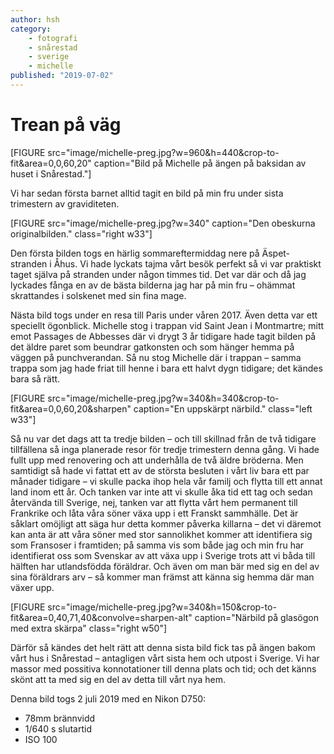 ```yaml
---
author: hsh
category:
    - fotografi
    - snårestad
    - sverige
    - michelle
published: "2019-07-02"
---
```

Trean på väg
==================================

[FIGURE src="image/michelle-preg.jpg?w=960&h=440&crop-to-fit&area=0,0,60,20" caption="Bild på Michelle på ängen på baksidan av huset i Snårestad."]

Vi har sedan första barnet alltid tagit en bild på min fru under sista trimestern av graviditeten.

[FIGURE src="image/michelle-preg.jpg?w=340" caption="Den obeskurna originalbilden." class="right w33"]

Den första bilden togs en härlig sommareftermiddag nere på Äspet-stranden i Åhus. Vi hade lyckats tajma vårt besök perfekt så vi var praktiskt taget själva på stranden under någon timmes tid. Det var där och då jag lyckades fånga en av de bästa bilderna jag har på min fru – ohämmat skrattandes i solskenet med sin fina mage.

Nästa bild togs under en resa till Paris under våren 2017. Även detta var ett speciellt ögonblick. Michelle stog i trappan vid Saint Jean i Montmartre; mitt emot Passages de Abbesses där vi drygt 3 år tidigare hade tagit bilden på det äldre paret som beundrar gatkonsten och som hänger hemma på väggen på punchverandan. Så nu stog Michelle där i trappan – samma trappa som jag hade friat till henne i bara ett halvt dygn tidigare; det kändes bara så rätt.

[FIGURE src="image/michelle-preg.jpg?w=340&h=340&crop-to-fit&area=0,0,60,20&sharpen" caption="En uppskärpt närbild." class="left w33"]

Så nu var det dags att ta tredje bilden – och till skillnad från de två tidigare tillfällena så inga planerade resor för tredje trimestern denna gång. Vi hade fullt upp med renovering och att underhålla de två äldre bröderna. Men samtidigt så hade vi fattat ett av de största besluten i vårt liv bara ett par månader tidigare – vi skulle packa ihop hela vår familj och flytta till ett annat land inom ett år. Och tanken var inte att vi skulle åka tid ett tag och sedan återvända till Sverige, nej, tanken var att flytta vårt hem permanent till Frankrike och låta våra söner växa upp i ett Franskt sammhälle.
Det är såklart omöjligt att säga hur detta kommer påverka killarna – det vi däremot kan anta är att våra söner med stor sannolikhet kommer att identifiera sig som Fransoser i framtiden; på samma vis som både jag och min fru har identifierat oss som Svenskar av att växa upp i Sverige trots att vi båda till hälften har utlandsfödda föräldrar. Och även om man bär med sig en del av sina föräldrars arv – så kommer man främst att känna sig hemma där man växer upp.

[FIGURE src="image/michelle-preg.jpg?w=340&h=150&crop-to-fit&area=0,40,71,40&convolve=sharpen-alt" caption="Närbild på glasögon med extra skärpa" class="right w50"]

Därför så kändes det helt rätt att denna sista bild fick tas på ängen bakom vårt hus i Snårestad – antagligen vårt sista hem och utpost i Sverige. Vi har massor med possitiva konnotationer till denna plats och tid; och det känns skönt att ta med sig en del av detta till vårt nya hem.

Denna bild togs 2 juli 2019 med en Nikon D750:

* 78mm brännvidd
* 1/640 s slutartid
* ISO 100

